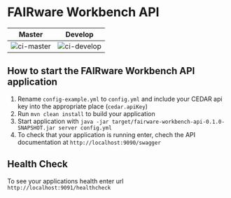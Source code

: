 # FAIRware Workbench API

| Master  | Develop |
| ------------- | ------------- |
| ![ci-master](https://github.com/metadatacenter/fairware-workbench-api/actions/workflows/ci.yml/badge.svg?branch=master)  | ![ci-develop](https://github.com/metadatacenter/fairware-workbench-api/actions/workflows/ci.yml/badge.svg?branch=develop)  |

How to start the FAIRware Workbench API application
---

1. Rename `config-example.yml` to `config.yml` and include your CEDAR api key into the appropriate place (`cedar.apiKey`)
2. Run `mvn clean install` to build your application
3. Start application with `java -jar target/fairware-workbench-api-0.1.0-SNAPSHOT.jar server config.yml`
4. To check that your application is running enter, chech the API documentation at `http://localhost:9090/swagger`

Health Check
---

To see your applications health enter url `http://localhost:9091/healthcheck`
